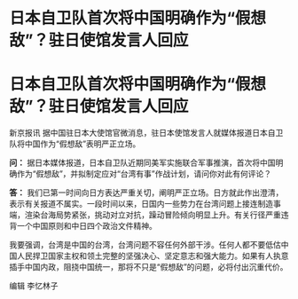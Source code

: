 # 日本自卫队首次将中国明确作为“假想敌”？驻日使馆发言人回应

# 日本自卫队首次将中国明确作为“假想敌”？驻日使馆发言人回应

新京报讯 据中国驻日本大使馆官微消息，驻日本使馆发言人就媒体报道日本自卫队将中国作为“假想敌”表明严正立场。

**问：** 据日本媒体报道，日本自卫队近期同美军实施联合军事推演，首次将中国明确作为“假想敌”，并拟制定应对“台湾有事”作战计划，请问你对此有何评论？

**答：**
我们已第一时间向日方表达严重关切，阐明严正立场。日方就此作出澄清，表示有关报道不属实。一段时间以来，日国内一些势力在台湾问题上接连制造事端，渲染台海局势紧张，挑动对立对抗，躁动冒险倾向明显上升。有关行径严重违背一个中国原则和中日四个政治文件精神。

我要强调，台湾是中国的台湾，台湾问题不容任何外部干涉。任何人都不要低估中国人民捍卫国家主权和领土完整的坚强决心、坚定意志和强大能力。如果有人执意插手中国内政，阻挠中国统一，那将不只是“假想敌”的问题，必将付出沉重代价。

编辑 李忆林子

